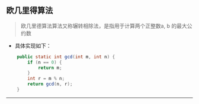 ## 欧几里得算法


> 欧几里德算法算法又称辗转相除法，是指用于计算两个正整数a, b 的最大公约数

- 具体实现如下：


~~~java
	public static int gcd(int m, int n) {
        if (n == 0) {
            return m;
        }
        int r = m % n;
        return gcd(n, r);
    }
~~~



---



